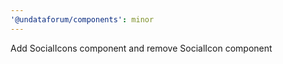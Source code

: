 ```yaml
---
'@undataforum/components': minor
---
```


Add SocialIcons component and remove SocialIcon component
